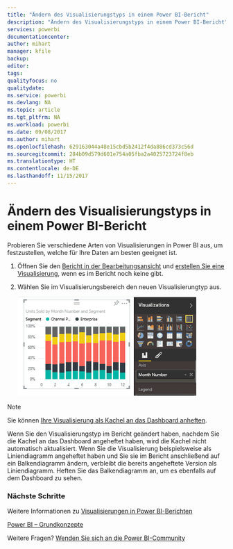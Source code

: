 ```yaml
---
title: "Ändern des Visualisierungstyps in einem Power BI-Bericht"
description: "Ändern des Visualisierungstyps in einem Power BI-Bericht"
services: powerbi
documentationcenter: 
author: mihart
manager: kfile
backup: 
editor: 
tags: 
qualityfocus: no
qualitydate: 
ms.service: powerbi
ms.devlang: NA
ms.topic: article
ms.tgt_pltfrm: NA
ms.workload: powerbi
ms.date: 09/08/2017
ms.author: mihart
ms.openlocfilehash: 629163044a48e15cbd5b2412f4da886cd373c56d
ms.sourcegitcommit: 284b09d579d601e754a05fba2a4025723724f8eb
ms.translationtype: HT
ms.contentlocale: de-DE
ms.lasthandoff: 11/15/2017
---
```

# <a name="change-the-type-of-visualization-in-a-power-bi-report"></a>Ändern des Visualisierungstyps in einem Power BI-Bericht
Probieren Sie verschiedene Arten von Visualisierungen in Power BI aus, um festzustellen, welche für Ihre Daten am besten geeignet ist. 

1. Öffnen Sie den [Bericht in der Bearbeitungsansicht](service-reading-view-and-editing-view.md) und [erstellen Sie eine Visualisierung](power-bi-report-add-visualizations-i.md), wenn es im Bericht noch keine gibt.
2. Wählen Sie im Visualisierungsbereich den neuen Visualisierungtyp aus.  
   
   ![](media/power-bi-report-change-visualization-type/changeviz.gif)

> [!NOTE]
> Sie können [Ihre Visualisierung als Kachel an das Dashboard anheften](service-dashboard-pin-tile-from-report.md).
> 
> 

Wenn Sie den Visualisierungstyp im Bericht geändert haben, nachdem Sie die Kachel an das Dashboard angeheftet haben, wird die Kachel nicht automatisch aktualisiert. Wenn Sie die Visualisierung beispielsweise als Liniendiagramm angeheftet haben und Sie sie im Bericht anschließend auf ein Balkendiagramm ändern, verbleibt die bereits angeheftete Version als Liniendiagramm. Heften Sie das Balkendiagramm an, um es ebenfalls auf dem Dashboard zu sehen.

### <a name="next-steps"></a>Nächste Schritte
Weitere Informationen zu [Visualisierungen in Power BI-Berichten](power-bi-report-visualizations.md)

[Power BI – Grundkonzepte](service-basic-concepts.md)

Weitere Fragen? [Wenden Sie sich an die Power BI-Community](http://community.powerbi.com/)

